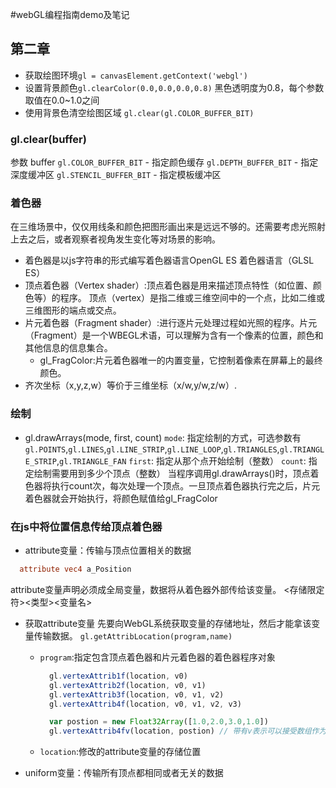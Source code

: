 #webGL编程指南demo及笔记

## 第二章
- 获取绘图环境`gl = canvasElement.getContext('webgl')`
- 设置背景颜色`gl.clearColor(0.0,0.0,0.0,0.8)` 黑色透明度为0.8，每个参数取值在0.0~1.0之间
- 使用背景色清空绘图区域 `gl.clear(gl.COLOR_BUFFER_BIT)`

### gl.clear(buffer)
参数 buffer
`gl.COLOR_BUFFER_BIT`   - 指定颜色缓存
`gl.DEPTH_BUFFER_BIT`   - 指定深度缓冲区
`gl.STENCIL_BUFFER_BIT` - 指定模板缓冲区

### 着色器
在三维场景中，仅仅用线条和颜色把图形画出来是远远不够的。还需要考虑光照射上去之后，或者观察者视角发生变化等对场景的影响。
- 着色器是以js字符串的形式编写着色器语言OpenGL ES 着色器语言（GLSL ES）
- 顶点着色器（Vertex shader）:顶点着色器是用来描述顶点特性（如位置、颜色等）的程序。
顶点（vertex）是指二维或三维空间中的一个点，比如二维或三维图形的端点或交点。
- 片元着色器（Fragment shader）:进行逐片元处理过程如光照的程序。片元（Fragment）是一个WBEGL术语，可以理解为含有一个像素的位置，颜色和其他信息的信息集合。
  - gl_FragColor:片元着色器唯一的内置变量，它控制着像素在屏幕上的最终颜色。
- 齐次坐标（x,y,z,w）等价于三维坐标（x/w,y/w,z/w）.

### 绘制
- gl.drawArrays(mode, first, count)
  `mode`: 指定绘制的方式，可选参数有`gl.POINTS`,`gl.LINES`,`gl.LINE_STRIP`,`gl.LINE_LOOP`,`gl.TRIANGLES`,`gl.TRIANGLE_STRIP`,`gl.TRIANGLE_FAN`
  `first`: 指定从那个点开始绘制（整数）
  `count`: 指定绘制需要用到多少个顶点（整数）
  当程序调用gl.drawArrays()时，顶点着色器将执行count次，每次处理一个顶点。一旦顶点着色器执行完之后，片元着色器就会开始执行，将颜色赋值给gl_FragColor

### 在js中将位置信息传给顶点着色器
- attribute变量：传输与顶点位置相关的数据
```glsl
  attribute vec4 a_Position
```
attribute变量声明必须成全局变量，数据将从着色器外部传给该变量。
<存储限定符><类型><变量名>
- 获取attribute变量
先要向WebGL系统获取变量的存储地址，然后才能拿该变量传输数据。
`gl.getAttribLocation(program,name)`
  - `program`:指定包含顶点着色器和片元着色器的着色器程序对象
    ```javascript
      gl.vertexAttrib1f(location, v0)
      gl.vertexAttrib2f(location, v0, v1)
      gl.vertexAttrib3f(location, v0, v1, v2)
      gl.vertexAttrib4f(location, v0, v1, v2, v3)

      var postion = new Float32Array([1.0,2.0,3.0,1.0])
      gl.vertexAttrib4fv(location, postion) // 带有v表示可以接受数组作为参数
    ```
  - `location`:修改的attribute变量的存储位置

- uniform变量：传输所有顶点都相同或者无关的数据

